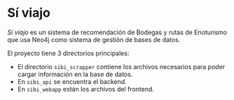 # Sí viajo

_Sí viajo_ es un sistema de recomendación de Bodegas y rutas de Enoturismo que usa Neo4j como sistema de gestión de bases de datos.

El proyecto tiene 3 directorios principales:
* El directorio `sibi_scrapper` contiene los archivos necesarios para poder cargar información en la base de datos.
* En `sibi_api` se encuentra el backend.
* En `sibi_webapp` están los archivos del frontend.